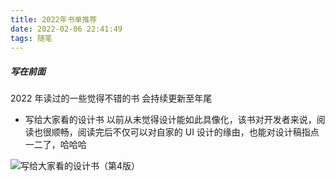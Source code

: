 ```yaml
---
title: 2022年书单推荐
date: 2022-02-06 22:41:49
tags: 随笔
---
```


##### 写在前面

2022 年读过的一些觉得不错的书 会持续更新至年尾

* 写给大家看的设计书
以前从未觉得设计能如此具像化，该书对开发者来说，阅读也很顺畅，阅读完后不仅可以对自家的 UI 设计的缘由，也能对设计稿指点一二了，哈哈哈

![写给大家看的设计书（第4版）](design.jpeg)

<!-- more -->
